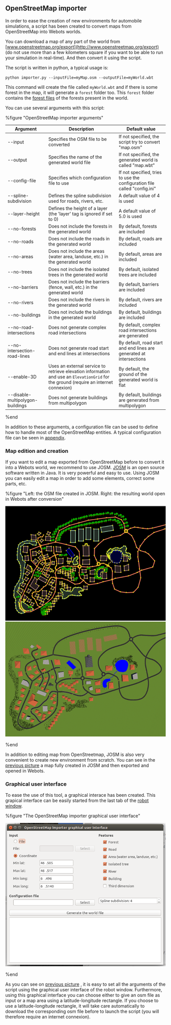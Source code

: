 ## OpenStreetMap importer

In order to ease the creation of new environments for automobile simulations, a
script has been created to convert maps from OpenStreetMap into Webots worlds.

You can download a map of any part of the world from
[www.openstreetmap.org/export](http://www.openstreetmap.org/export) (do not use
more than a few kilometers square if you want to be able to run your simulation
in real-time). And then convert it using the script.

The script is written in python, a typical usage is:

```
python importer.py --inputFile=myMap.osm --outputFile=myWorld.wbt
```

This command will create the file called `myWorld.wbt` and if there is some
forest in the map, it will generate a `forest` folder too. This `forest` folder
contains the [forest files](nature.md#forest) of the forests present in the
world.

You can use several arguments with this script:

%figure "OpenStreetMap importer arguments"

| Argument               | Description                                                                                                                          | Default value                                                             |
| ---------------------- | ------------------------------------------------------------------------------------------------------------------------------------ | ------------------------------------------------------------------------- |
| --input                | Specifies the OSM file to be converted                                                                                               | If not specified, the script try to convert "map.osm"                     |
| --output               | Specifies the name of the generated world file                                                                                       | If not specified, the generated world is called "map.wbt"                 |
| --config-file          | Specifies which configuration file to use                                                                                            | If not specified, tries to use the configuration file called "config.ini" |
| --spline-subdivision   | Defines the spline subdivision used for roads, rivers, etc.                                                                          | A default value of 4 is used                                              |
| --layer-height         | Defines the height of a layer (the 'layer' tag is ignored if set to 0)                                                               | A default value of 5.0 is used                                            |
| --no-forests           | Does not include the forests in the generated world                                                                                  | By default, forests are included                                          |
| --no-roads             | Does not include the roads in the generated world                                                                                    | By default, roads are included                                            |
| --no-areas             | Does not include the areas (water area, landuse, etc.) in the generated world                                                        | By default, areas are included                                            |
| --no-trees             | Does not include the isolated trees in the generated world                                                                           | By default, isolated trees are included                                   |
| --no-barriers          | Does not include the barriers (fence, wall, etc.) in the generated world                                                             | By default, barriers are included                                         |
| --no-rivers            | Does not include the rivers in the generated world                                                                                   | By default, rivers are included                                           |
| --no-buildings         | Does not include the buildings in the generated world                                                                                | By default, buildings are included                                        |
| --no-road-intersections| Does not generate complex road intersections                                                                                         | By default, complex road intersections are generated                      |
| --no-intersection-road-lines | Does not generate road start and end lines at intersections                                                                    | By default, road start and end lines are generated at intersections       |
| --enable-3D            | Uses an external service to retrieve elevation information and use an `ElevationGrid` for the ground (require an internet connexion) | By default, the ground of the generated world is flat                     |
| --disable-multipolygon-buildings | Does not generate buildings from multipolygon                                                                              | By default, buildings are generated from multipolygon                     |

%end

In addition to these arguments, a configuration file can be used to define how
to handle most of the OpenStreetMap entities. A typical configuration file can
be seen in [appendix](a-typical-openstreetmap-importer-configuration-file.md).

### Map edition and creation

If you want to edit a map exported from OpenStreetMap before to convert it into
a Webots world, we recommend to use JOSM. [JOSM](https://josm.openstreetmap.de)
is an open source software written in Java. It is very powerful and easy to use.
Using JOSM you can easily edit a map in order to add some elements, correct some
parts, etc.

%figure "Left: the OSM file created in JOSM. Right: the resulting world open in Webots after conversion"

![osm_input.png](images/osm_input.png)
![osm_output.png](images/osm_output.png)

%end

In addition to editing map from OpenStreetmap, JOSM is also very convenient to
create new environment from scratch. You can see in the [previous
picture](#left-the-osm-file-created-in-josm-right-the-resulting-world-open-in-webots-after-conversion)
a map fully created in JOSM and then exported and opened in Webots.

### Graphical user interface

To ease the use of this tool, a graphical interace has been created. This
grapical interface can be easily started from the last tab of the [robot
window](robot-window.md).

%figure "The OpenStreetMap importer graphical user interface"

![osm_gui.png](images/osm_gui.png)

%end

As you can see on [previous
picture](#the-openstreetmap-importer-graphical-user-interface) , it is easy to
set all the arguments of the script using the graphical user interface of the
robot window. Furthermore, using this graphical interface you can choose either
to give an osm file as input or a map area using a latitude-longitude rectangle.
If you choose to use a latitude-longitude rectangle, it will take care
automatically to download the corresponding osm file before to launch the script
(you will therefore require an internet connexion).
